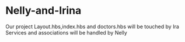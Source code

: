 # Nelly-and-Irina
Our project
Layout.hbs,index.hbs and doctors.hbs will be touched by Ira
Services and associations will be handled by Nelly
